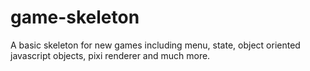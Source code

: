 # game-skeleton
A basic skeleton for new games including menu, state, object oriented javascript objects, pixi renderer and much more.
